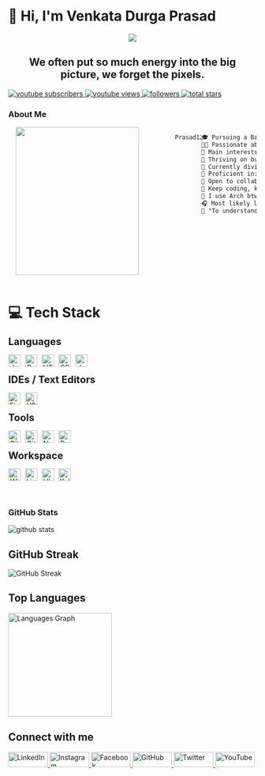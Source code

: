 <h1 class="heading-element" dir="auto">👋 Hi, I'm Venkata Durga Prasad</h1>

<!-- Main Top PC GIF -->

<div style="display: flex; justify-content: center;">
    <img src="https://user-images.githubusercontent.com/74038190/225813708-98b745f2-7d22-48cf-9150-083f1b00d6c9.gif" height="auto" width="auto" />
</div>

<div align="center">

## We often put so much energy into the big picture, we forget the pixels.
</div>
<p align="left">
    <!-- Subscribe Button -->
    <a href="https://www.youtube.com/@prasadcreations3818?sub_confirmation=1">
        <img alt="youtube subscribers" 
             title="Subscribe to my YouTube channel" 
             src="https://custom-icon-badges.demolab.com/youtube/channel/subscribers/UC2WHjPDvbE6O328n17ZGcfg?color=%23E05D44&label=SUBSCRIBE&logo=video&logoColor=white&style=for-the-badge&labelColor=CE4630" />
    </a> <!-- View Button -->
    <a href="https://www.youtube.com/@prasadcreations3818">
        <img alt="youtube views" 
             title="YouTube views" 
             src="https://custom-icon-badges.demolab.com/youtube/channel/views/UC2WHjPDvbE6O328n17ZGcfg?color=%23E1AD0E&logo=eye&logoColor=white&style=for-the-badge&labelColor=C79600" />
    </a> 
     <!-- GitHub Followers Button -->
    <a href="https://github.com/Prasad12220336?tab=followers">
        <img alt="followers" 
             title="Follow me on GitHub" 
             src="https://custom-icon-badges.demolab.com/github/followers/Prasad12220336?color=236ad3&labelColor=1155ba&style=for-the-badge&logo=person-add&label=Follow&logoColor=white" />
    </a>
    <!-- GitHub Stars Button -->
    <a href="https://github.com/Prasad12220336?tab=repositories&sort=stargazers">
        <img alt="total stars" 
             title="Total stars on GitHub" 
             src="https://custom-icon-badges.demolab.com/github/stars/Prasad12220336?color=55960c&style=for-the-badge&labelColor=488207&logo=star" />
    </a>
</p>

<!-- About ME -->

### About Me

<div class="about-main" style="display: flex;">
    <div align="left" style="display: flex; margin: 0px 70px 0px 15px; box-shadow: 10px 10px 13px -3px rgba(255,255,255,0.5);" class="about-left">
        <img align="left" src="https://i.giphy.com/media/v1.Y2lkPTc5MGI3NjExcGQ1N2ltOXo5dWYxZ3RsZXp0Z2k4bXppNGJuZjFsdnd6eHFpc2JncSZlcD12MV9pbnRlcm5hbF9naWZfYnlfaWQmY3Q9Zw/2xu5zpSV3oqKcCSZ49/giphy.gif" height="300" width="250">
    </div>
  
```bash
Prasad12220336@github:~$ ./welcome.sh
```

```markdown
🎓 Pursuing a Bachelor's in Computer Science
👨‍💻 Passionate about programming and exploring the world of technology.
🔎 Main interests: Ui Ux & Machine Learning
🔭 Thriving on building robust Backend Systems.
🌱 Currently diving into Cloud Computing and Next.js
🌟 Proficient in: Java, Dsa
💼 Open to collaboration on innovative Web development projects!
🚩 Keep coding, keep innovating! Let's build the future together!
🐧 I use Arch btw...
🎧 Most likely listening to a song right now
🔄 "To understand recursion, you first need to understand recursion." - Paradox
```

  </div>
</div>

<br>

<h1 class="heading-element" dir="auto">💻 Tech Stack</h1>

<div style="display: flex;">
  <div style="display: flex; flex-direction: column;">
    <b style="display: inline; font-size: 20px; margin-bottom: 0px;">Languages</b>
    <p align="center" style="display: flex; gap: 9px">
      <img src="https://ziadoua.github.io/m3-Markdown-Badges/badges/Java/java2.svg" alt="Java" height="25" />
      <img src="https://ziadoua.github.io/m3-Markdown-Badges/badges/Python/python2.svg" alt="Python" height="25" />
      <img src="https://ziadoua.github.io/m3-Markdown-Badges/badges/HTML/html2.svg" alt="HTML5" height="25" />
      <img src="https://ziadoua.github.io/m3-Markdown-Badges/badges/CSS/css2.svg" alt="CSS3" height="25" />
      <img src="https://ziadoua.github.io/m3-Markdown-Badges/badges/Javascript/javascript2.svg" alt="JavaScript" height="25" />
    </p>
    <b style="display: inline; font-size: 20px; margin-bottom: 0px;">IDEs / Text Editors</b>
    <p align="center" style="display: flex; gap: 9px">
      <img src="https://ziadoua.github.io/m3-Markdown-Badges/badges/Figma/figma2.svg" alt="Figma" height="25" />
      <img src="https://ziadoua.github.io/m3-Markdown-Badges/badges/VisualStudioCode/visualstudiocode2.svg" alt="VS Code" height="25" />
    </p>
    <b style="display: inline; font-size: 20px; margin-bottom: 0px;">Tools</b>
    <p align="center" style="display: flex; gap: 9px">
      <!-- Version Control -->
      <img src="https://ziadoua.github.io/m3-Markdown-Badges/badges/Git/git2.svg" alt="Git" height="25" />
      <img src="https://ziadoua.github.io/m3-Markdown-Badges/badges/Github/github2.svg" alt="GitHub" height="25" />
      <!-- Deployment & Hosting -->
      <img src="https://ziadoua.github.io/m3-Markdown-Badges/badges/Netlify/netlify2.svg" alt="Netlify" height="25" />
      <!-- Containerization & Cloud Services -->
      <img src="https://ziadoua.github.io/m3-Markdown-Badges/badges/Docker/docker2.svg" alt="Docker" height="25" />
    </p>
    <b style="display: inline; font-size: 20px; margin-bottom: 0px;">Workspace</b>
    <p align="center" style="display: flex; gap: 9px; flex-wrap: wrap;">
      <img src="https://ziadoua.github.io/m3-Markdown-Badges/badges/Windows/windows2.svg" alt="Windows 11" height="25" />
      <img src="https://ziadoua.github.io/m3-Markdown-Badges/badges/Linux/linux2.svg" alt="Linux" height="25" />
      <img src="https://ziadoua.github.io/m3-Markdown-Badges/badges/Ubuntu/ubuntu2.svg" alt="Ubuntu" height="25" />
      <img src="https://ziadoua.github.io/m3-Markdown-Badges/badges/KaliLinux/kalilinux2.svg" alt="Kali Linux" height="25" />
    </p>
  </div>
</div>

<br>

### GitHub Stats

<img class="output" src="https://github-readme-stats.vercel.app/api?username=Prasad12220336&amp;theme=radical&amp;show_icons=true&amp;hide_border=false&amp;count_private=true" alt="github stats">

## GitHub Streak
<img src="https://github-readme-streak-stats.herokuapp.com?user=Prasad12220336&theme=radical&border_radius=4.8&card_width=500" alt="GitHub Streak" style="max-width: 100%;">

## Top Languages
<img src="https://github-readme-stats.vercel.app/api/top-langs?username=suphalbochkar&locale=en&hide_title=true&layout=compact&card_width=320&langs_count=6&theme=tokyonight&hide_border=false&order=2&custom_title=Languages" height="210" alt="Languages Graph" />

<h2 class="heading-element" dir="auto"> Connect with me</h2>
<!-- footer section start -->
<footer>
    <div class="social-media">
        <a href="https://www.linkedin.com/in/venkata-durga-prasad-tattukolla-6b1635255?utm_source=share&utm_campaign=share_via&utm_content=profile&utm_medium=android_app"
            class="social-icon linkedin">
            <img src="https://img.shields.io/badge/LinkedIn-0A66C2?style=flat&logo=linkedin&logoColor=white&label=" alt="LinkedIn" width="80" height="30" />
        </a>
        <a href="https://www.instagram.com/_prasad_bgm_?igsh=MTR3cnp6c2cxYnV6cg==" class="social-icon instagram">
            <img src="https://img.shields.io/badge/Instagram-E4405F?style=flat&logo=instagram&logoColor=white&label=" alt="Instagram" width="80" height="30" />
        </a>
        <a href="https://www.facebook.com/vdp.dupkiking" class="social-icon facebook">
            <img src="https://img.shields.io/badge/Facebook-1877F2?style=flat&logo=facebook&logoColor=white&label=" alt="Facebook" width="80" height="30" />
        </a>
        <a href="https://github.com/Prasad12220336" class="social-icon github">
            <img src="https://img.shields.io/badge/GitHub-181717?style=flat&logo=github&logoColor=white&label=" alt="GitHub" width="80" height="30" />
        </a>
        <a href="https://twitter.com" class="social-icon twitter">
            <img src="https://img.shields.io/badge/Twitter-1DA1F2?style=flat&logo=twitter&logoColor=white&label=" alt="Twitter" width="80" height="30" />
        </a>
        <a href="https://www.youtube.com/@prasadcreations3818" class="social-icon youtube">
            <img src="https://img.shields.io/badge/YouTube-FF0000?style=flat&logo=youtube&logoColor=white&label=" alt="YouTube" width="80" height="30" />
        </a>
    </div>
</footer>
<!-- footer section end -->
